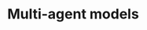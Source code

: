 ---
layout: chapter
title: Multi-agent models
description: Connection between recursively simulating self (sequential decisions) and recursive simulation of other agents (strategic reasoning, coordination).
status: stub
is_section: true
---